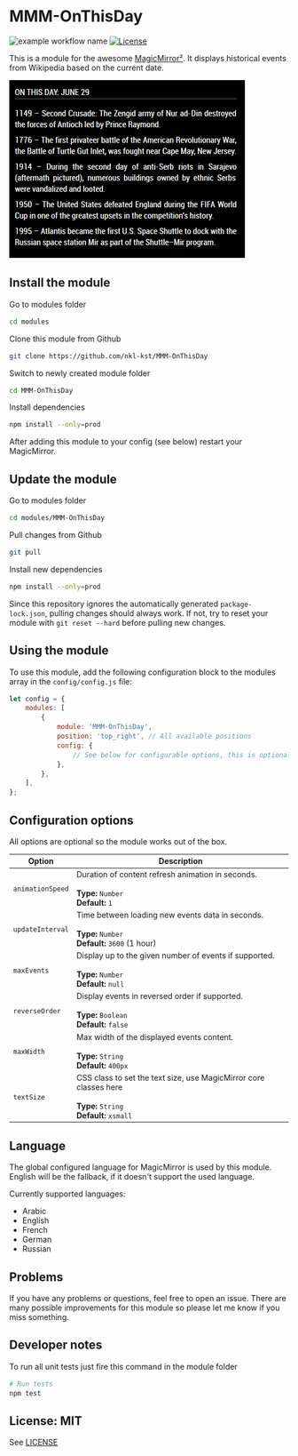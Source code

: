# MMM-OnThisDay

![example workflow name](https://github.com/nkl-kst/MMM-OnThisDay/workflows/CI/badge.svg)
[![License](https://img.shields.io/badge/license-MIT-blue.svg)](http://choosealicense.com/licenses/mit)

This is a module for the awesome [MagicMirror²](https://github.com/MichMich/MagicMirror/). It displays historical events from Wikipedia based on the current date.

![Screenshot](screenshot/module.png)

## Install the module

Go to modules folder

```sh
cd modules
```

Clone this module from Github

```sh
git clone https://github.com/nkl-kst/MMM-OnThisDay
```

Switch to newly created module folder

```sh
cd MMM-OnThisDay
```

Install dependencies

```sh
npm install --only=prod
```

After adding this module to your config (see below) restart your MagicMirror.

## Update the module

Go to modules folder

```sh
cd modules/MMM-OnThisDay
```

Pull changes from Github

```sh
git pull
```

Install new dependencies

```sh
npm install --only=prod
```

Since this repository ignores the automatically generated `package-lock.json`, pulling changes should always work. If not, try to reset your module with `git reset --hard` before pulling new changes.

## Using the module

To use this module, add the following configuration block to the modules array in the `config/config.js` file:

```js
let config = {
    modules: [
        {
            module: 'MMM-OnThisDay',
            position: 'top_right', // All available positions
            config: {
                // See below for configurable options, this is optional
            },
        },
    ],
};
```

## Configuration options

All options are optional so the module works out of the box.

| Option           | Description                                                                                                          |
| ---------------- | -------------------------------------------------------------------------------------------------------------------- |
| `animationSpeed` | Duration of content refresh animation in seconds.<br><br>**Type:** `Number`<br>**Default:** `1`                      |
| `updateInterval` | Time between loading new events data in seconds.<br><br>**Type:** `Number`<br>**Default:** `3600` (1 hour)           |
| `maxEvents`      | Display up to the given number of events if supported.<br><br>**Type:** `Number`<br>**Default:** `null`              |
| `reverseOrder`   | Display events in reversed order if supported.<br><br>**Type:** `Boolean`<br>**Default:** `false`                    |
| `maxWidth`       | Max width of the displayed events content.<br><br>**Type:** `String`<br>**Default:** `400px`                         |
| `textSize`       | CSS class to set the text size, use MagicMirror core classes here<br><br>**Type:** `String`<br>**Default:** `xsmall` |

## Language

The global configured language for MagicMirror is used by this module. English will be the fallback, if it doesn't support the used language.

Currently supported languages:

- Arabic
- English
- French
- German
- Russian

## Problems

If you have any problems or questions, feel free to open an issue. There are many possible improvements for this module so please let me know if you miss something.

## Developer notes

To run all unit tests just fire this command in the module folder

```sh
# Run tests
npm test
```

## License: MIT

See [LICENSE](LICENSE.txt)
